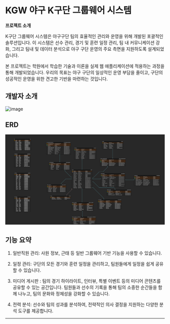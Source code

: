 # KGW 야구 K구단 그룹웨어 시스템


**프로젝트 소개**


K구단 그룹웨어 시스템은 야구구단 팀의 효율적인 관리와 운영을 위해 개발된 포괄적인 솔루션입니다. 이 시스템은 선수 관리, 경기 및 훈련 일정 관리, 팀 내 커뮤니케이션 강화, 그리고 팀내 및 데이터 분석으로 야구 구단 운영의 주요 측면을 지원하도록 설계되었습니다.

본 프로젝트는 학원에서 학습한 기술과 이론을 실제 웹 애플리케이션에 적용하는 과정을 통해 개발되었습니다. 우리의 목표는 야구 구단의 일상적인 운영 부담을 줄이고, 구단의 성공적인 운영을 위한 견고한 기반을 마련하는 것입니다.


## 개발자  소개
<img width="auto" alt="image" src="https://github.com/leeyuri92/KGWrefactoring/assets/145312387/ee226552-0442-4f25-a9c9-54b81bcf85e7">


## ERD
![image](https://github.com/Uari/KGW/blob/develop/src/main/resources/static/images/erd.png)

## 기능 요약

1. 일반직원 관리: 사원 정보, 근태 등 일반 그룹웨어 기반 기능을 사용할 수 있습니다.

2. 일정 관리: 구단의 모든 경기와 훈련 일정을 관리하고, 팀원들에게 일정을 쉽게 공유할 수 있습니다.

3. 미디어 게시판 : 팀의 경기 하이라이트, 인터뷰, 특별 이벤트 등의 미디어 콘텐츠를 공유할 수 있는 공간입니다. 팀원들과 선수의 기록을 통해 팀의 소중한 순간들을 함께 나누고, 팀의 문화와 정체성을 강화할 수 있습니다.

4. 전력 분석: 선수와 팀의 성과를 분석하여, 전략적인 의사 결정을 지원하는 다양한 분석 도구를 제공합니다.

---

